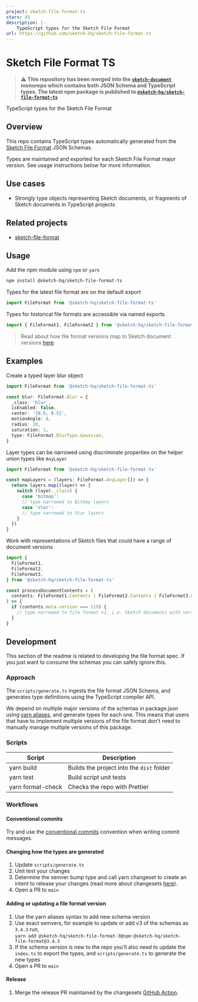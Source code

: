```yaml
---
project: sketch-file-format-ts
stars: 43
description: |-
    TypeScript types for the Sketch File Format
url: https://github.com/sketch-hq/sketch-file-format-ts
---
```


# Sketch File Format TS

> ⚠️ **This repository has been merged into the [`sketch-document`](https://github.com/sketch-hq/sketch-document) monorepo which contains both JSON Schema and TypeScript types. The latest npm package is published to [`@sketch-hq/sketch-file-format-ts`](https://www.npmjs.com/package/@sketch-hq/sketch-file-format-ts)** 

TypeScript types for the Sketch File Format

## Overview

This repo contains TypeScript types automatically generated from the
[Sketch File Format](https://github.com/sketch-hq/sketch-file-format) JSON
Schemas.

Types are maintained and exported for each Sketch File Format major version. See
usage instructions below for more information.

## Use cases

- Strongly type objects representing Sketch documents, or fragments of Sketch
  documents in TypeScript projects

## Related projects

- [sketch-file-format](https://github.com/sketch-hq/sketch-file-format)

## Usage

Add the npm module using `npm` or `yarn`

```sh
npm install @sketch-hq/sketch-file-format-ts
```

Types for the latest file format are on the default export

```typescript
import FileFormat from '@sketch-hq/sketch-file-format-ts'
```

Types for historical file formats are accessible via named exports

```typescript
import { FileFormat1, FileFormat2 } from '@sketch-hq/sketch-file-format-ts'
```

> Read about how file format versions map to Sketch document versions
> [here](https://github.com/sketch-hq/sketch-file-format)

## Examples

Create a typed layer blur object

```typescript
import FileFormat from '@sketch-hq/sketch-file-format-ts'

const blur: FileFormat.Blur = {
  _class: 'blur',
  isEnabled: false,
  center: '{0.5, 0.5}',
  motionAngle: 0,
  radius: 10,
  saturation: 1,
  type: FileFormat.BlurType.Gaussian,
}
```

Layer types can be narrowed using discriminate properties on the helper union
types like `AnyLayer`

```typescript
import FileFormat from '@sketch-hq/sketch-file-format-ts'

const mapLayers = (layers: FileFormat.AnyLayer[]) => {
  return layers.map((layer) => {
    switch (layer._class) {
      case 'bitmap':
      // type narrowed to Bitmap layers
      case 'star':
      // type narrowed to Star layers
    }
  })
}
```

Work with representations of Sketch files that could have a range of document
versions

```typescript
import {
  FileFormat1,
  FileFormat2,
  FileFormat3,
} from '@sketch-hq/sketch-file-format-ts'

const processDocumentContents = (
  contents: FileFormat1.Contents | FileFormat2.Contents | FileFormat3.Contents,
) => {
  if (contents.meta.version === 119) {
    // type narrowed to file format v1, i.e. Sketch documents with version 119
  }
}
```

## Development

This section of the readme is related to developing the file format spec. If you
just want to consume the schemas you can safely ignore this.

### Approach

The `scripts/generate.ts` ingests the file format JSON Schema, and generates
type definitions using the TypeScript compiler API.

We depend on multiple major versions of the schemas in package.json using
[yarn aliases](https://classic.yarnpkg.com/en/docs/cli/add/#toc-yarn-add-alias),
and generate types for each one. This means that users that have to implement
multiple versions of the file format don't need to manually manage multiple
versions of this package.

### Scripts

| Script            | Description                               |
| ----------------- | ----------------------------------------- |
| yarn build        | Builds the project into the `dist` folder |
| yarn test         | Build script unit tests                   |
| yarn format-check | Checks the repo with Prettier             |

### Workflows

#### Conventional commits

Try and use the
[conventional commits](https://www.conventionalcommits.org/en/v1.0.0/)
convention when writing commit messages.

#### Changing how the types are generated

1. Update `scripts/generate.ts`
1. Unit test your changes
1. Determine the semver bump type and call yarn changeset to create an intent to
   release your changes (read more about changesets
   [here](https://github.com/atlassian/changesets)).
1. Open a PR to `main`

#### Adding or updating a file format version

1. Use the yarn aliases syntax to add new schema version
1. Use exact semvers, for example to update or add v3 of the schemas as `3.4.3`
   run,<br/>`yarn add @sketch-hq/sketch-file-format-3@npm:@sketch-hq/sketch-file-format@3.4.3`
1. If the schema version is new to the repo you'll also need to update the
   `index.ts` to export the types, and `scripts/generate.ts` to generate the new
   types
1. Open a PR to `main`

#### Release

1. Merge the release PR maintained by the changesets
   [GitHub Action](https://github.com/changesets/action).

